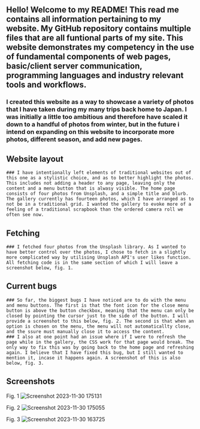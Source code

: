 ## **Hello!** Welcome to my README! This read me contains all information pertaining to my website. My GitHub repository contains multiple files that are all funtional parts of my site. This website demonstrates my competency in the use of fundamental components of web pages, basic/client server communication, programming languages and industry relevant tools and workflows.

### I created this website as a way to showcase a variety of photos that I have taken during my many trips back home to Japan. I was initially a little too ambitious and therefore have scaled it down to a handful of photos from winter, but in the future i intend on expanding on this website to incorporate more photos, different season, and add new pages.

## Website layout
    ### I have intentionally left elements of traditional websites out of this one as a stylistic choice, and as to better highlight the photos. This includes not adding a header to any page, leaving only the content and a menu button that is alwasy visible. The home page consists of four photos from Unsplash, and a simple title and blurb. The gallery currently has fourteen photos, which I have arranged as to not be in a traditional grid. I wanted the gallery to evoke more of a feeling of a traditional scrapbook than the ordered camera roll we often see now.

## Fetching
    ### I fetched four photos from the Unsplash library. As I wanted to have better control over the photos, I chose to fetch in a slightly more complicated way by utilising Unsplash API's user likes function. All fetching code is in the same section of which I will leave a screenshot below, fig. 1.
    
## Current bugs
    ### So far, the biggest bugs I have noticed are to do with the menu and menu buttons. The first is that the font icon for the close menu button is above the button checkbox, meaning that the menu can only be closed by pointing the cursor just to the side of the button. I will provide a screenshot to this below, fig. 2. The second is that when an option is chosen on the menu, the menu will not automaticallty close, and the ssure must manually close it to access the content. 
    ### I also at one point had an issue where if I were to refresh the page while in the gallery, the CSS work for that page would break. The only way to fix this was by going back to the home page and refreshing again. I believe that I have fixed this bug, but I still wanted to mention it, incase it happens again. A screenshot of this is also below, fig. 3.


## Screenshots

Fig. 1
![Screenshot 2023-11-30 175131](https://github.com/linkatutty/intro-web-2023/assets/132518574/cee9b512-906f-4b42-b360-c6c46ab895b9)


Fig. 2
![Screenshot 2023-11-30 175055](https://github.com/linkatutty/intro-web-2023/assets/132518574/1822076e-8363-4ce5-9f96-6e377c552ee6)


Fig. 3
![Screenshot 2023-11-30 163725](https://github.com/linkatutty/intro-web-2023/assets/132518574/86a1c4c4-e800-4c79-8f33-c1825d007767)
